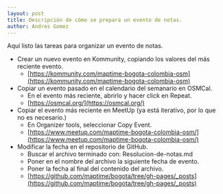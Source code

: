 ```yaml
---
layout: post
title: Descripción de cómo se prepara un evento de notas.
author: Andres Gomez
---
```


Aquí listo las tareas para organizar un evento de notas.

* Crear un nuevo evento en Kommunity, copiando los valores del más reciente evento.
  * [https://kommunity.com/maptime-bogota-colombia-osm](https://kommunity.com/maptime-bogota-colombia-osm)
* Copiar un evento pasado en el calendario del semanario en OSMCal.
  * En el evento más reciente, abrirlo y hacer click en Repeat.
  * [https://osmcal.org/](https://osmcal.org/)
* Copiar el evento más reciente en MeetUp (ya está iterativo, por lo que no es necesario.)
  * En Organizer tools, seleccionar Copy Event.
  * [https://www.meetup.com/maptime-bogota-colombia-osm/](https://www.meetup.com/maptime-bogota-colombia-osm/)
* Modificar la fecha en el repositorio de GitHub.
  * Buscar el archivo terminado con: Resolucion-de-notas.md
  * Poner en el nombre del archivo la siguiente fecha de evento.
  * Poner la fecha al final del contenido del archivo.
  * [https://github.com/maptime/bogota/tree/gh-pages/_posts](https://github.com/maptime/bogota/tree/gh-pages/_posts)
  

